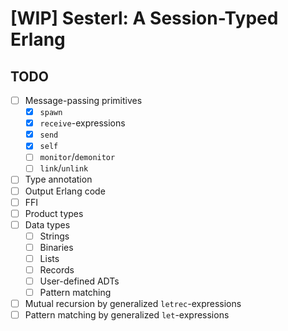 # [WIP] Sesterl: A Session-Typed Erlang

## TODO

* [ ] Message-passing primitives
  * [x] `spawn`
  * [x] `receive`-expressions
  * [x] `send`
  * [x] `self`
  * [ ] `monitor`/`demonitor`
  * [ ] `link`/`unlink`
* [ ] Type annotation
* [ ] Output Erlang code
* [ ] FFI
* [ ] Product types
* [ ] Data types
  * [ ] Strings
  * [ ] Binaries
  * [ ] Lists
  * [ ] Records
  * [ ] User-defined ADTs
  * [ ] Pattern matching
* [ ] Mutual recursion by generalized `letrec`-expressions
* [ ] Pattern matching by generalized `let`-expressions
